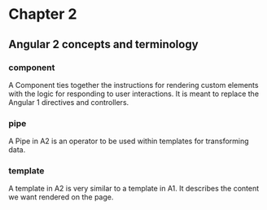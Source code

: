 # Chapter 2

## Angular 2 concepts and terminology

### component

A Component ties together the instructions for rendering custom elements with
the logic for responding to user interactions. It is meant to replace the
Angular 1 directives and controllers.

### pipe

A Pipe in A2 is an operator to be used within templates for transforming data.

### template

A template in A2 is very similar to a template in A1. It describes the content
we want rendered on the page.
